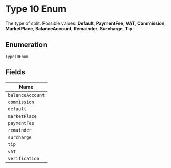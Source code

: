 
# Type 10 Enum

The type of split.
Possible values: **Default**, **PaymentFee**, **VAT**, **Commission**, **MarketPlace**, **BalanceAccount**, **Remainder**, **Surcharge**, **Tip**.

## Enumeration

`Type10Enum`

## Fields

| Name |
|  --- |
| `balanceAccount` |
| `commission` |
| `default` |
| `marketPlace` |
| `paymentFee` |
| `remainder` |
| `surcharge` |
| `tip` |
| `vAT` |
| `verification` |

